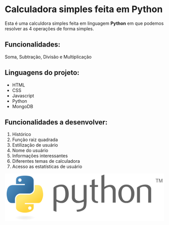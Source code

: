 # Calculadora simples feita em Python

Esta é uma calculdora simples feita em linguagem **Python** em que podemos resolver as 4 operações de forma simples.

## Funcionalidades:

Soma, Subtração, Divisão e Multiplicação

## Linguagens do projeto:

* HTML
* CSS
* Javascript
* Python
* MongoDB

## Funcionalidades a desenvolver:

1. Histórico
2. Função raiz quadrada
3. Estilização de usuário
  1. Nome do usuário
  2. Informações interessantes
  3. Diferentes temas de calculadora
  4. Acesso as estatísticas de usuário


![Logo do Python](img/Python_logo_and_wordmark.svg.png)